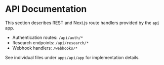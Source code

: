 # API Documentation

This section describes REST and Next.js route handlers provided by the `api` app.

- Authentication routes: `/api/auth/*`
- Research endpoints: `/api/research/*`
- Webhook handlers: `/webhooks/*`

See individual files under `apps/api/app` for implementation details.
